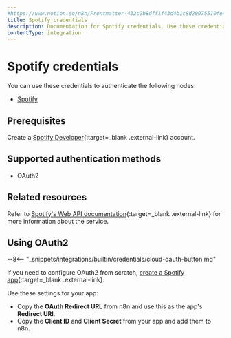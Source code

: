 ```yaml
---
#https://www.notion.so/n8n/Frontmatter-432c2b8dff1f43d4b1c8d20075510fe4
title: Spotify credentials
description: Documentation for Spotify credentials. Use these credentials to authenticate Spotify in n8n, a workflow automation platform.
contentType: integration
---
```


# Spotify credentials

You can use these credentials to authenticate the following nodes:

- [Spotify](/integrations/builtin/app-nodes/n8n-nodes-base.spotify/)


## Prerequisites

Create a [Spotify Developer](https://developer.spotify.com/){:target=_blank .external-link} account.

## Supported authentication methods

- OAuth2

## Related resources

Refer to [Spotify's Web API documentation](https://developer.spotify.com/documentation/web-api){:target=_blank .external-link} for more information about the service.

## Using OAuth2

--8<-- "_snippets/integrations/builtin/credentials/cloud-oauth-button.md"

If you need to configure OAuth2 from scratch, [create a Spotify app](https://developer.spotify.com/documentation/web-api/concepts/apps){:target=_blank .external-link}.

Use these settings for your app:

- Copy the **OAuth Redirect URL** from n8n and use this as the app's **Redirect URI**.
- Copy the **Client ID** and **Client Secret** from your app and add them to n8n.

